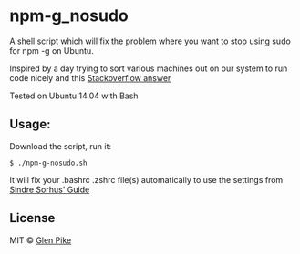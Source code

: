 npm-g_nosudo
============

A shell script which will fix the problem where you want to stop using sudo for npm -g on Ubuntu.

Inspired by a day trying to sort various machines out on our system to run code nicely and this [Stackoverflow answer](http://stackoverflow.com/a/13021677)

Tested on Ubuntu 14.04 with Bash

## Usage:

Download the script, run it:

```shell
$ ./npm-g-nosudo.sh 
```
It will fix your .bashrc .zshrc file(s) automatically to use the settings from [Sindre Sorhus' Guide](https://github.com/sindresorhus/guides/blob/master/npm-global-without-sudo.md)


## License

MIT © [Glen Pike](http://glenpike.co.uk)
